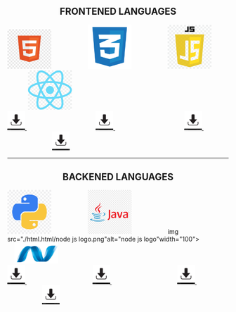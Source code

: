 <!DOCTYPE html>
<html lang="en">
<head>
    <meta charset="UTF-8">
    <meta name="viewport" content="width=device-width, initial-scale=1.0">
    <title>Document</title>
</head>
<body>
<center><h2>FRONTENED LANGUAGES</h2></center>
<img src="./html.html/html logo.jpg"alt="html logo"width="100">
&nbsp; &nbsp; &nbsp; &nbsp; &nbsp; &nbsp; &nbsp; &nbsp; &nbsp; &nbsp;
<img src="./html.html/css logo.png"alt="css logo"width="100">
&nbsp; &nbsp; &nbsp; &nbsp; &nbsp; &nbsp; &nbsp; &nbsp; &nbsp; &nbsp;
<img src="./html.html/java script.png"alt="javascript logo"width="100">
&nbsp; &nbsp; &nbsp; &nbsp; &nbsp; &nbsp; &nbsp; &nbsp; &nbsp; &nbsp;
<img src="./html.html/react logo.png"alt="react logo"width="100">
<br>
<a href="./html.html/html logo.jpg"download="html image">
<img src="./html.html/download.jpg"alt="down"width="40">
</a>
&nbsp; &nbsp; &nbsp; &nbsp; &nbsp; &nbsp; &nbsp; &nbsp; &nbsp; &nbsp; &nbsp; &nbsp; &nbsp; &nbsp; &nbsp; &nbsp; &nbsp; &nbsp; &nbsp; &nbsp;
<a href="./html.html/css logo.png"download="css image">
<img src="./html.html/download.jpg"alt="down"width="40">
</a>
&nbsp; &nbsp; &nbsp; &nbsp; &nbsp; &nbsp; &nbsp; &nbsp; &nbsp; &nbsp; &nbsp; &nbsp; &nbsp; &nbsp; &nbsp; &nbsp; &nbsp; &nbsp; &nbsp; &nbsp;
<a href="./html.html/java script.png"download="java script image">
<img src="html.html/download.jpg"alt="down"width="40">
</a>
&nbsp; &nbsp; &nbsp; &nbsp; &nbsp; &nbsp; &nbsp; &nbsp; &nbsp; &nbsp; &nbsp; &nbsp; &nbsp; &nbsp; &nbsp; &nbsp; &nbsp; &nbsp; &nbsp; &nbsp;
<a href="./html.html/react logo.png"download="react logo image">
<img src="./html.html/download.jpg"alt="down"width="40">
</a>
  <hr>
  <center><h2>BACKENED LANGUAGES</h2></center>
<img src="./html.html/python logo.png"alt="python logo"width="100">
&nbsp; &nbsp; &nbsp; &nbsp; &nbsp; &nbsp; &nbsp; &nbsp; &nbsp; &nbsp;
<img src="./html.html/java logo.png"alt="java logo"width="100">
&nbsp; &nbsp; &nbsp; &nbsp; &nbsp; &nbsp; &nbsp; &nbsp; &nbsp; &nbsp;
img src="./html.html/node js logo.png"alt="node js logo"width="100"> 
&nbsp; &nbsp; &nbsp; &nbsp; &nbsp; &nbsp; &nbsp; &nbsp; &nbsp; &nbsp;
<img src="./html.html/asp.net logo.png"alt=".net logo"width="100">
<br>
<a href="./html.html/python logo.png"download="python image">
  <img src="./html.html/download.jpg"alt="down"width="40">
  </a>
  &nbsp; &nbsp; &nbsp; &nbsp; &nbsp; &nbsp; &nbsp; &nbsp; &nbsp; &nbsp; &nbsp; &nbsp; &nbsp; &nbsp; &nbsp; &nbsp; &nbsp; &nbsp; &nbsp;
    <a href="./html.html/java logo.png"download="java image">
  <img src="./html.html/download.jpg"alt="down"width="40">
  </a>
&nbsp; &nbsp; &nbsp; &nbsp; &nbsp; &nbsp; &nbsp; &nbsp; &nbsp; &nbsp; &nbsp; &nbsp; &nbsp; &nbsp; &nbsp; &nbsp; &nbsp; &nbsp; &nbsp;
  <a href="./html.html/node js logo.png"download="node js image">
<img src="./html.html/download.jpg"alt="down"width="40">
</a>
&nbsp; &nbsp; &nbsp; &nbsp; &nbsp; &nbsp; &nbsp; &nbsp; &nbsp; &nbsp; &nbsp; &nbsp; &nbsp; &nbsp; &nbsp; &nbsp; &nbsp; &nbsp; &nbsp;
<a href="html.html/asp.net logo.png"download=".net logo image">
  <img src="./html.html/download.jpg"alt="down"width="40"></a>
</body>
</html>
